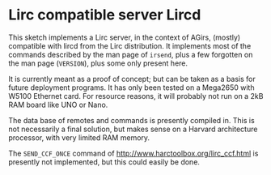 # Lirc compatible server Lircd

This sketch implements a Lirc server, in the context of AGirs,
(mostly) compatible with lircd from the Lirc distribution. It
implements most of the commands described by the man page of `irsend`,
plus a few forgotten on the man page (`VERSION`), plus some only
present here.

It is currently meant as a proof of concept; but can be taken as a basis for
future deployment programs. It has only been tested on a Mega2650 with
W5100 Ethernet card. For resource reasons, it will probably not run on
a 2kB RAM board like UNO or Nano.

The data base of remotes and commands is presently compiled in. This
is not necessarily a final solution, but makes sense on a Harvard architecture
processor, with very limited RAM memory.

The `SEND_CCF_ONCE` command of
http://www.harctoolbox.org/lirc_ccf.html is presently not implemented,
but this could easily be done.
